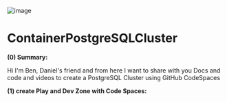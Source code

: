 ![image](https://github.com/user-attachments/assets/573031dc-e6bd-4476-a46d-660335f07c85)

# ContainerPostgreSQLCluster
**(0) Summary:** 

Hi I'm Ben, Daniel's friend and from here I want to share with you Docs and code and videos to create a PostgreSQL Cluster using GitHub CodeSpaces 

**(1) create Play and Dev Zone with Code Spaces:**
